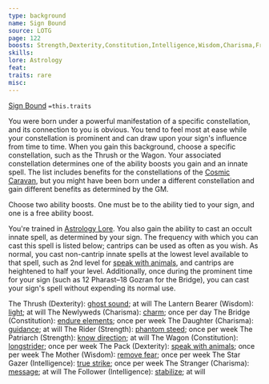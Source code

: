 ```yaml
---
type: background
name: Sign Bound 
source: LOTG
page: 122
boosts: Strength,Dexterity,Constitution,Intelligence,Wisdom,Charisma,Free
skills: 
lore: Astrology
feat: 
traits: rare
misc: 
---
```


[Sign Bound](###%20Sign%20Bound)
`=this.traits`


You were born under a powerful manifestation of a specific constellation, and its connection to you is obvious. You tend to feel most at ease while your constellation is prominent and can draw upon your sign's influence from time to time. When you gain this background, choose a specific constellation, such as the Thrush or the Wagon. Your associated constellation determines one of the ability boosts you gain and an innate spell. The list includes benefits for the constellations of the [Cosmic Caravan](Cosmic%20Caravan), but you might have been born under a different constellation and gain different benefits as determined by the GM.

Choose two ability boosts. One must be to the ability tied to your sign, and one is a free ability boost.

You're trained in [Astrology Lore](Astrology%20Lore). You also gain the ability to cast an occult innate spell, as determined by your sign. The frequency with which you can cast this spell is listed below; cantrips can be used as often as you wish. As normal, you cast non-cantrip innate spells at the lowest level available to that spell, such as 2nd level for [speak with animals](../Spells_Rituals/Arcane_Tradition/Level%202/Speak%20with%20Animals.md), and cantrips are heightened to half your level. Additionally, once during the prominent time for your sign (such as 12 Pharast–18 Gozran for the Bridge), you can cast your sign's spell without expending its normal use.

The Thrush (Dexterity): [ghost sound](../Spells_Rituals/Arcane_Tradition/Cantrips/Ghost%20Sound.md); at will
The Lantern Bearer (Wisdom): [light](../Traits/Light.md); at will
The Newlyweds (Charisma): [charm](../Spells_Rituals/Arcane_Tradition/Level%201/Charm.md); once per day
The Bridge (Constitution): [endure elements](../Spells_Rituals/Arcane_Tradition/Level%202/Endure%20Elements.md); once per week
The Daughter (Charisma): [guidance](../Spells_Rituals/Arcane_Tradition/Cantrips/Guidance.md); at will
The Rider (Strength): [phantom steed](../Spells_Rituals/Arcane_Tradition/Level%202/Phantom%20Steed.md); once per week
The Patriarch (Strength): [know direction](../Spells_Rituals/Arcane_Tradition/Cantrips/Know%20Direction.md); at will
The Wagon (Constitution): [longstrider](../Spells_Rituals/Arcane_Tradition/Level%201/Longstrider.md); once per week
The Pack (Dexterity): [speak with animals](../Spells_Rituals/Arcane_Tradition/Level%202/Speak%20with%20Animals.md); once per week
The Mother (Wisdom): [remove fear](../Spells_Rituals/Arcane_Tradition/Level%202/Remove%20Fear.md); once per week
The Star Gazer (Intelligence): [true strike](../Spells_Rituals/Arcane_Tradition/Level%201/True%20Strike.md); once per week
The Stranger (Charisma): [message](../Spells_Rituals/Arcane_Tradition/Cantrips/Message.md); at will
The Follower (Intelligence): [stabilize](../Spells_Rituals/Arcane_Tradition/Cantrips/Stabilize.md); at will


